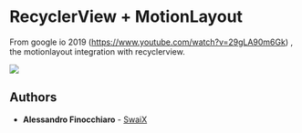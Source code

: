 # RecyclerView + MotionLayout

From google io 2019 (https://www.youtube.com/watch?v=29gLA90m6Gk) , the motionlayout integration with recyclerview.

![](video.gif)

## Authors

* **Alessandro Finocchiaro**  - [SwaiX](https://github.com/swaix)

